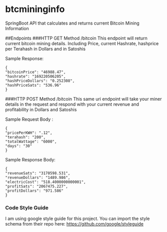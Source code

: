# btcmininginfo
SpringBoot API that calculates and returns current Bitcoin Mining Information

##Endpoints
###HTTP GET Method /bitcoin
This endpoint will return current bitcoin mining details. Including Price, current Hashrate, hashprice per Terahash in Dollars and in Satoshis

Sample Response:

    {
    "bitcoinPrice": "46988.47",
    "hashrate": "169220506205",
    "hashPriceDollars": "0.252308",
    "hashPriceSats": "536.96"
    }

###HTTP POST Method /bitcoin
This same uri endpoint will take your miner details in the request and respond with your current revenue and profitability in Dollars and Satoshis

Sample Request Body :

    {
    "pricePerKWH": ".12",
    "terahash": "200",
    "totalWattage": "6000",
    "days": "30"
    }

Sample Response Body:

    {
    "revenueSats": "3170598.531",
    "revenueDollars": "1489.986",
    "electricCost": "518.4000000000001",
    "profitSats": "2067475.227",
    "profitDollars": "971.586"
    }

### Code Style Guide 
I am using google style guide for this project. You can import the style schema from their repo here: https://github.com/google/styleguide
